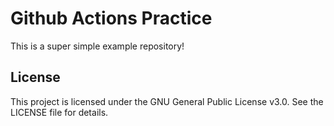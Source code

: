 # Github Actions Practice

This is a super simple example repository!
## License

This project is licensed under the GNU General Public License v3.0. See the LICENSE file for details.
